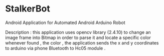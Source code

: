 # StalkerBot
Android Application for Automated Android Arduino Robot 

Description : this application uses opencv library (2.4.10) to change an image frame into Bitmap in order to parse it and locate a specific color 
whenever found , the color , the application sends the x and y coordinates to arduino via phone Bluetooth to Hc05 module .

